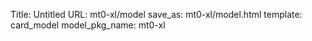 Title: Untitled
URL: mt0-xl/model
save_as: mt0-xl/model.html
template: card_model
model_pkg_name: mt0-xl


